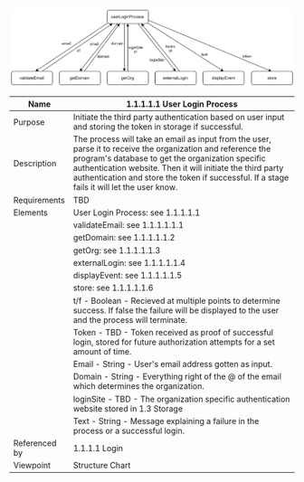 ![User Login Process Structure Chart](TeamThreeFiles/User%20Login%20Process%20(1).svg)

| Name | 1.1.1.1.1 User Login Process|
| ----------- | ----------- |
| Purpose | Initiate the third party authentication based on user input and storing the token in storage if successful.  |
| Description | The process will take an email as input from the user, parse it to receive the organization and reference the program's database to get the organization specific authentication website. Then it will initiate the third party authentication and store the token if successful. If a stage fails it will let the user know.|
| Requirements | TBD  |
| Elements | User Login Process: see 1.1.1.1.1  |
|          | validateEmail: see 1.1.1.1.1.1|
|          | getDomain: see 1.1.1.1.1.2   |
|          | getOrg: see 1.1.1.1.1.3|
|          | externalLogin: see 1.1.1.1.1.4 |
|          | displayEvent: see 1.1.1.1.1.5 |
|          | store: see 1.1.1.1.1.6 |
|          | t/f - Boolean - Recieved at multiple points to determine success. If false the failure will be displayed to the user and the process will terminate.|
|          | Token - TBD - Token received as proof of successful login, stored for future authorization attempts for a set amount of time. |
|          | Email - String - User's email address gotten as input. |
|          | Domain - String - Everything right of the @ of the email which determines the organization. |
|          | loginSite - TBD - The organization specific authentication website stored in 1.3 Storage |
|          | Text - String - Message explaining a failure in the process or a successful login. |
| Referenced by | 1.1.1.1 Login|
| Viewpoint | Structure Chart |
